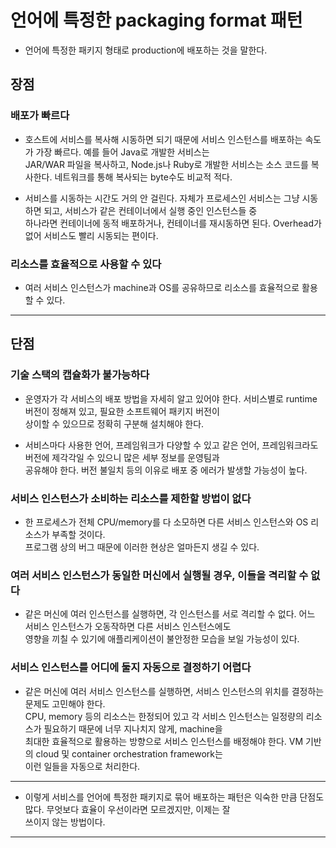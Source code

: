 # 언어에 특정한 packaging format 패턴

- 언어에 특정한 패키지 형태로 production에 배포하는 것을 말한다.

## 장점

### 배포가 빠르다

- 호스트에 서비스를 복사해 시동하면 되기 때문에 서비스 인스턴스를 배포하는 속도가 가장 빠르다. 예를 들어 Java로 개발한 서비스는  
  JAR/WAR 파일을 복사하고, Node.js나 Ruby로 개발한 서비스는 소스 코드를 복사한다. 네트워크를 통해 복사되는 byte수도 비교적 적다.

- 서비스를 시동하는 시간도 거의 안 걸린다. 자체가 프로세스인 서비스는 그냥 시동하면 되고, 서비스가 같은 컨테이너에서 실행 중인 인스턴스들 중  
  하나라면 컨테이너에 동적 배포하거나, 컨테이너를 재시동하면 된다. Overhead가 없어 서비스도 빨리 시동되는 편이다.

### 리소스를 효율적으로 사용할 수 있다

- 여러 서비스 인스턴스가 machine과 OS를 공유하므로 리소스를 효율적으로 활용할 수 있다.

---

## 단점

### 기술 스택의 캡슐화가 불가능하다

- 운영자가 각 서비스의 배포 방법을 자세히 알고 있어야 한다. 서비스별로 runtime 버전이 정해져 있고, 필요한 소프트웨어 패키지 버전이  
  상이할 수 있으므로 정확히 구분해 설치해야 한다.

- 서비스마다 사용한 언어, 프레임워크가 다양할 수 있고 같은 언어, 프레임워크라도 버전에 제각각일 수 있으니 많은 세부 정보를 운영팀과  
  공유해야 한다. 버전 불일치 등의 이유로 배포 중 에러가 발생할 가능성이 높다.

### 서비스 인스턴스가 소비하는 리소스를 제한할 방법이 없다

- 한 프로세스가 전체 CPU/memory를 다 소모하면 다른 서비스 인스턴스와 OS 리소스가 부족할 것이다.  
  프로그램 상의 버그 때문에 이러한 현상은 얼마든지 생길 수 있다.

### 여러 서비스 인스턴스가 동일한 머신에서 실행될 경우, 이들을 격리할 수 없다

- 같은 머신에 여러 인스턴스를 실행하면, 각 인스턴스를 서로 격리할 수 없다. 어느 서비스 인스턴스가 오동작하면 다른 서비스 인스턴스에도  
  영향을 끼칠 수 있기에 애플리케이션이 불안정한 모습을 보일 가능성이 있다.

### 서비스 인스턴스를 어디에 둘지 자동으로 결정하기 어렵다

- 같은 머신에 여러 서비스 인스턴스를 실행하면, 서비스 인스턴스의 위치를 결정하는 문제도 고민해야 한다.  
  CPU, memory 등의 리소스는 한정되어 있고 각 서비스 인스턴스는 일정량의 리소스가 필요하기 때문에 너무 지나치지 않게, machine을  
  최대한 효율적으로 활용하는 방향으로 서비스 인스턴스를 배정해야 한다. VM 기반의 cloud 및 container orchestration framework는  
  이런 일들을 자동으로 처리한다.

---

- 이렇게 서비스를 언어에 특정한 패키지로 묶어 배포하는 패턴은 익숙한 만큼 단점도 많다. 무엇보다 효율이 우선이라면 모르겠지만, 이제는 잘  
  쓰이지 않는 방법이다.

---
